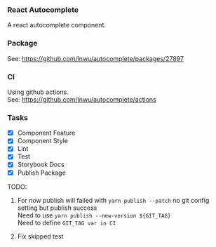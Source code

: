 ### React Autocomplete

A react autocomplete component.

### Package

See: https://github.com/lnwu/autocomplete/packages/27897

### CI

Using github actions.  
See: https://github.com/lnwu/autocomplete/actions


### Tasks

- [x] Component Feature
- [x] Component Style
- [x] Lint
- [x] Test
- [x] Storybook Docs
- [x] Publish Package

TODO:  
1. For now publish will failed with `yarn publish --patch` no git config setting but publish success  
Need to use `yarn publish --new-version ${GIT_TAG}`  
Need to define `GIT_TAG var in CI`

2. Fix skipped test